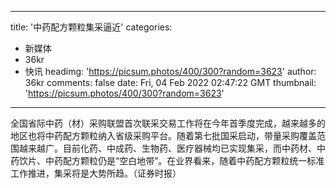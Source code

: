 
---
title: '中药配方颗粒集采逼近'
categories: 
 - 新媒体
 - 36kr
 - 快讯
headimg: 'https://picsum.photos/400/300?random=3623'
author: 36kr
comments: false
date: Fri, 04 Feb 2022 02:47:22 GMT
thumbnail: 'https://picsum.photos/400/300?random=3623'
---

<div>   
全国省际中药（材）采购联盟首次联采交易工作将在今年首季度完成，越来越多的地区也将中药配方颗粒纳入省级采购平台。随着第七批国采启动，带量采购覆盖范围越来越广。目前化药、中成药、生物药、医疗器械均已实现集采，而中药材、中药饮片、中药配方颗粒仍是“空白地带”。在业界看来，随着中药配方颗粒统一标准工作推进，集采将是大势所趋。（证券时报）  
</div>
            
